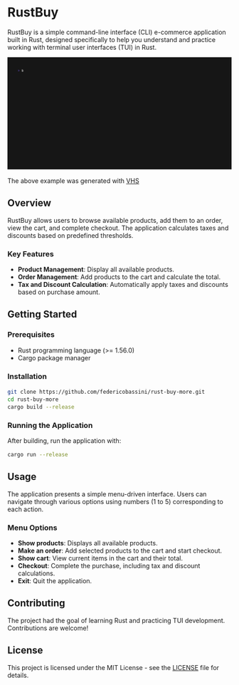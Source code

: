 # RustBuy

RustBuy is a simple command-line interface (CLI) e-commerce application built in Rust, designed specifically to help you understand and practice working with terminal user interfaces (TUI) in Rust.

![A gif demo of the script](demo.gif)

The above example was generated with [VHS](https://github.com/charmbracelet/vhs/)

## Overview

RustBuy allows users to browse available products, add them to an order, view the cart, and complete checkout. The application calculates taxes and discounts based on predefined thresholds.

### Key Features
- **Product Management**: Display all available products.
- **Order Management**: Add products to the cart and calculate the total.
- **Tax and Discount Calculation**: Automatically apply taxes and discounts based on purchase amount.

## Getting Started

### Prerequisites

- Rust programming language (>= 1.56.0)
- Cargo package manager

### Installation

```sh
git clone https://github.com/federicobassini/rust-buy-more.git
cd rust-buy-more
cargo build --release
```

### Running the Application

After building, run the application with:

```sh
cargo run --release
```

## Usage

The application presents a simple menu-driven interface. Users can navigate through various options using numbers (1 to 5) corresponding to each action.

### Menu Options
- **Show products**: Displays all available products.
- **Make an order**: Add selected products to the cart and start checkout.
- **Show cart**: View current items in the cart and their total.
- **Checkout**: Complete the purchase, including tax and discount calculations.
- **Exit**: Quit the application.

## Contributing

The project had the goal of learning Rust and practicing TUI development. Contributions are welcome!

## License

This project is licensed under the MIT License - see the [LICENSE](LICENSE) file for details.

